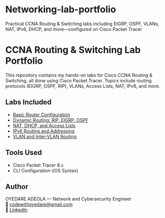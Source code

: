 # Networking-lab-portfolio
Practical CCNA Routing &amp; Switching labs including EIGRP, OSPF, VLANs, NAT, IPv6, DHCP, and more—configured on Cisco Packet Tracer

# CCNA Routing & Switching Lab Portfolio

This repository contains my hands-on labs for Cisco CCNA Routing & Switching, all done using Cisco Packet Tracer. Topics include routing protocols (EIGRP, OSPF, RIP), VLANs, Access Lists, NAT, IPv6, and more.

## Labs Included

- [Basic Router Configuration](./01-Basic-Router-Configuration/)
- [Dynamic Routing: RIP, EIGRP, OSPF](./02-Routing-Protocols/)
- [NAT, DHCP, and Access Lists](./03-NAT-DHCP-Access-List/)
- [IPv6 Routing and Addressing](./04-IPv6-Labs/)
- [VLAN and Inter-VLAN Routing](./05-VLAN-InterVLAN/)

## Tools Used
- Cisco Packet Tracer 8.x
- CLI Configuration (iOS Syntax)

## Author
 OYEDARE ADEOLA — Network and Cybersecurity Engineer  
📧 codewithoyedare@gmail.com  
🔗 [LinkedIn]([https://linkedin.com/in/yourprofile](https://www.linkedin.com/in/adeola-oyedare-6a1561222?lipi=urn%3Ali%3Apage%3Ad_flagship3_profile_view_base_contact_details%3B%2ByJcOvOQQBGiO%2FIZnB5Uww%3D%3D))
